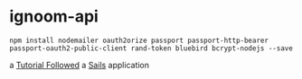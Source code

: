 # ignoom-api

`npm install nodemailer oauth2orize passport passport-http-bearer passport-oauth2-public-client rand-token bluebird bcrypt-nodejs --save`


a [Tutorial Followed](https://github.com/CanTireInnovations/OAUTH-Server-with-Sails-and-AngularJS/blob/master/OAUTH_README.md)
a [Sails](http://sailsjs.org) application
